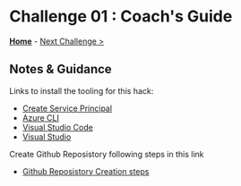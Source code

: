 # Challenge 01 : Coach's Guide

**[Home](README.md)** - [Next Challenge >](./Challenge02.md)

## Notes & Guidance

Links to install the tooling for this hack:

- [Create Service Principal](https://docs.microsoft.com/en-us/cli/azure/create-an-azure-service-principal-azure-cli)
- [Azure CLI](https://docs.microsoft.com/en-us/cli/azure/install-azure-cli?view=azure-cli-latest)
- [Visual Studio Code](https://code.visualstudio.com/)
- [Visual Studio](https://visualstudio.microsoft.com/vs/)


Create Github Reposistory following steps in this link 
- [Github Reposistory Creation steps](https://docs.github.com/en/github/creating-cloning-and-archiving-repositories/creating-a-repository-on-github/creating-a-new-repository)
